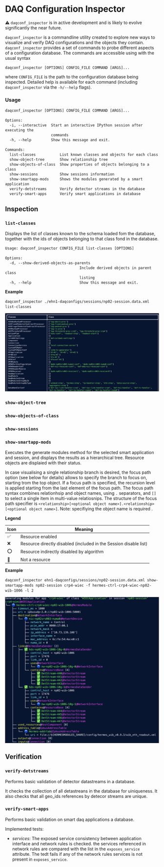 # DAQ Configuration Inspector

:warning: `daqconf_inspector` is in active development and is likely to evolve significantly the near future.

`daqconf_inspector` is a commandline utility created to explore new ways to visualize and verify DAQ configurations and the objects they contain.
`daqconf_inspector` provides a set of commands to probe different aspects of a configuration database. The commands are accessible using with the usual syntax 

```
daqconf_inspector [OPTIONS] CONFIG_FILE COMMAND [ARGS]...
```

where `CONFIG_FILE` is the path to the configuration database being inspected.
Detailed help is available for each command (including `daqconf_inspector` via the `-h/--help` flags).

### Usage
```
daqconf_inspector [OPTIONS] CONFIG_FILE COMMAND [ARGS]...

Options:
  -i, --interactive  Start an interactive IPython session after executing the
                     commands
  -h, --help         Show this message and exit.

Commands:
  list-classes           List known classes and objects for each class
  show-object-tree       Show relationship tree
  show-objects-of-class  Show properties of objects belonging to a class
  show-sessions          Show sessions information
  show-smartapp-mods     Shows the modules generated by a smart application
  verify-detstreams      Verify detector streams in the database
  verify-smart-apps      Verify smart applications in database
  ```

## Inspection
### `list-classes`

Displays the list of classes known to the schema loaded fom the database, together with the
ids of objects belonging to that class fond in the database.

```
Usage: daqconf_inspector CONFIG_FILE list-classes [OPTIONS]

Options:
  -d, --show-derived-objects-as-parents
                                  Include derived objects in parent class
                                  listing
  -h, --help                      Show this message and exit.
```
**Example**

`daqconf_inspector ./ehn1-daqconfigs/sessions/np02-session.data.xml list-classes`

![list-classes example](./img/inspector_list-classes.png)

### `show-object-tree`
### `show-objects-of-class`
### `show-sessions`



### `show-smartapp-mods`

Executes the generate modules method for the selected smart application and session, and displays the results as a hierarchical tree.
Resource objects are displaied with their status.

In case visualising a single relationship branch is desired, the focus path option (see below for details) allows to specify the branch to focus on, starting trom the top object.
If a focus path is specified, the recursion level is applied starting from the last element of the focus path.
The focus path syntax combines relationhsip and object names, using `.` separators, and `[]` to select a single item in multi-value relatiosnips.
The structure of the focus path specifier is `<relationship>[<optional object name>].<relationship>[<optional object name>]`.
Note: specifiying the object name is required .


**Legend**
  
| Icon  | Meaning|
|---|---|
| ✅ | Resource enabled |
| ❌ | Resource directly disabled (included in the Session disable list) |
| ⭕️ | Resource indirectly disabled by algorithm |
| 🔵 | Not a resource |

**Example**

`daqconf_inspector ehn1-daqconfigs/sessions/np02-session.data.xml show-smartapp-mods np02-session crp4-wiec -f hermes-ctrl-crp4-wiec-np02-wib-1006 -l 2`

![show-smartapp-mods example](./img/inspector_show-smartapp-mods.png)



## Verification
### `verify-detstreams`

Performs basic validation of detector datastreams in a database.

It checks the collection of all detastreans in the database for uiniqueness.
It also checks that all geo_ids references by detecor streams are unique.

### `verify-smart-apps`

Performs basic validation on smart daq applications a database.

Implemented tests:

- *services*: The exposed service consistency between application interface and network rules is checked.
  the services referenced in network rules are compared with the list in the `exposes_service` attribute.
  The tedt fails if any of the network rules services is not present in `exposes_service`.